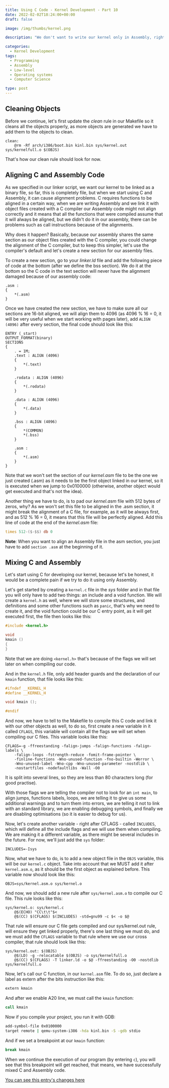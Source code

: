 ```yaml
---
title: Using C Code - Kernel Development - Part 10
date: 2022-02-02T18:24:00+00:00
draft: false

image: /img/thumbs/kernel.png

description: "We don't want to write our kernel only in Assembly, right? let's use C instead"

categories:
  - Kernel Development
tags:
  - Programming
  - Assembly
  - Low-level
  - Operating systems
  - Computer Science

type: post
---
```


## Cleaning Objects

Before we continue, let's first update the _clean_ rule in our Makefile so it
cleans all the objects properly, as more objects are generated we have to add
them to the objects to clean.

```make
clean:
	@rm -Rf arch/i386/boot.bin kinl.bin sys/kernel.out sys/kernelfull.o $(OBJS)
```

That's how our clean rule should look for now.

## Aligning C and Assembly Code

As we specified in our linker script, we want our kernel to be linked as a
binary file, so far, this is completely file, but when we start using C and
Assembly, it can cause alignment problems. C requires functions to be aligned in
a certain way, when we are writing Assembly and we link it with object files
created with a C compiler our Assembly code might not align correctly and it
means that all the functions that were compiled assume that it will always be
aligned, but we didn't do it in our assembly, there can be problems such as call
instructions because of the alignments.

Why does it happen? Basically, because our assembly shares the same section as
our object files created with the C compiler, you could change the alignment of
the C compiler, but to keep this simpler, let's use the compiler's default and
let's create a new section for our assembly files.

To create a new section, go to your _linker.ld_ file and add the following piece
of code at the bottom (after we define the bss section). We do it at the bottom
so the C code in the text section will never have the alignment damaged because
of our assembly code:

```text
.asm :
{
	*(.asm)
}
```

Once we have created the new section, we have to make sure all our sections are
16-bit aligned, we will align them to 4096 (as 4096 % 16 = 0, it will be very
useful when we start working with pages later), add `ALIGN (4096)` after every
section, the final code should look like this:

```text
ENTRY (_start)
OUTPUT_FORMAT(binary)
SECTIONS
{
	. = 1M;
	.text : ALIGN (4096)
	{
		*(.text)
	}

	.rodata : ALIGN (4096)
	{
		*(.rodata)
	}

	.data : ALIGN (4096)
	{
		*(.data)
	}

	.bss : ALIGN (4096)
	{
		*(COMMON)
		*(.bss)
	}

	.asm :
	{
		*(.asm)
	}
}
```

Note that we won't set the section of our _kernel.asm_ file to be the one we
just created (.asm) as it needs to be the first object linked in our kernel, so
it is executed when we jump to 0x0100000 (otherwise, another object would get
executed and that's not the idea).

Another thing we have to do, is to pad our _kernel.asm_ file with 512 bytes of
zeros, why? As we won't set this file to be aligned in the .asm section, it
might break the alignment of a C file, for example, as it will be always first,
and as 512 % 16 = 0, it means that this file will be perfectly aligned. Add this
line of code at the end of the _kernel.asm_ file:

```asm
times 512-($-$$) db 0
```

**Note**: When you want to align an Assembly file in the asm section, you just
have to add `section .asm` at the beginning of it.

## Mixing C and Assembly

Let's start using C for developing our kernel, because let's be honest, it would
be a complete pain if we try to do it using only Assembly.

Let's get started by creating a `kernel.c` file in the _sys_ folder and in that
file you will only have to add two things: an include and a void function. We
will create a `kernel.h` as well, where we will store some structures, and
definitions and some other functions such as `panic`, that's why we need to
create it, and the void function could be our C entry point, as it will get
executed first, the file then looks like this:

```c
#include <kernel.h>

void
kmain ()
{
}
```

Note that we are doing `<kernel.h>` that's because of the flags we will set
later on when compiling our code.

And in the `kernel.h` file, only add header guards and the declaration of our
`kmain` function, that file looks like this:

```c
#ifndef __KERNEL_H
#define __KERNEL_H

void kmain ();

#endif
```

And now, we have to tell to the Makefile to compile this C code and link it with
our other objects as well, to do so, first create a new variable in it called
`CFLAGS`, this variable will contain all the flags we will set when compiling
our C files. This variable looks like this:

```make
CFLAGS=-g -ffreestanding -falign-jumps -falign-functions -falign-labels \
	-falign-loops -fstrength-reduce -fomit-frame-pointer \
	-finline-functions -Wno-unused-function -fno-builtin -Werror \
	-Wno-unused-label -Wno-cpp -Wno-unused-parameter -nostdlib \
	-nostartfiles -nodefaultlibs -Wall -O0
```

It is split into several lines, so they are less than 80 characters long (for
good practise).

With those flags we are telling the compiler not to look for an `int main`, to
align jumps, functions labels, loops, we are telling it to give us some
additional warnings and to turn them into errors, we are telling it not to link
with an standard library, we are enabling debugging symbols, and finally we are
disabling optimisations (so it is easier to debug for us).

Now, let's create another variable - right after CFLAGS - called `INCLUDES`, which
will define all the include flags and we will use them when compiling. We are
making it a different variable, as there might be several includes in the
future. For now, we'll just add the `sys` folder:

```make
INCLUDES=-Isys
```

Now, what we have to do, is to add a new object file in the `OBJS` variable,
this will be our `kernel.c` object. Take into account that we MUST add it after
`kernel.asm.o`, as it should be the first object as explained before. This
variable now should look like this:

```make
OBJS=sys/kernel.asm.o sys/kernel.o
```

And now, we should add a new rule after `sys/kernel.asm.o` to compile our C
file. This rule looks like this:

```make
sys/kernel.o: sys/kernel.c
	@$(ECHO) "CC\t\t"$<
	@$(CC) $(CFLAGS) $(INCLUDES) -std=gnu99 -c $< -o $@
```

That rule will ensure our C file gets compiled and our sys/kernel.out rule, will
ensure they get linked properly, there's one last thing we must do, and we must
add the `CFLAGS` variable to that rule where we use our cross compiler, that rule
should look like this:

```make
sys/kernel.out: $(OBJS)
	@$(LD) -g -relocatable $(OBJS) -o sys/kernelfull.o
	@$(CC) $(CFLAGS) -T linker.ld -o $@ -ffreestanding -O0 -nostdlib sys/kernelfull.o
```

Now, let's call our C function, in our `kernel.asm` file. To do so, just declare
a label as extern after the bits instruction like this:

```asm
extern kmain
```

And after we enable A20 line, we must call the `kmain` function:

```asm
call kmain
```

Now if you compile your project, you run it with GDB:

```bash
add-symbol-file 0x0100000
target remote | qemu-system-i386 -hda kinl.bin -S -gdb stdio
```

And if we set a breakpoint at our `kmain` function:

```bash
break kmain
```

When we continue the execution of our program (by entering `c`), you will see
that this breakpoint will get reached, that means, we have successfully mixed C
and Assembly code.

[You can see this entry's changes here](https://codeberg.org/QuadWord/Kinl/commit/c6e62ba97fd59c7edd7489e0d8acf08056f01ad7)
